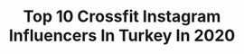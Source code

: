 ---
title: Top 10 Crossfit Instagram Influencers In Turkey In 2020
description: >-
  Find top crossfit Instagram influencers in Turkey in 2020. Most popular hashtags: #fitness #crossfit #fitnessmodel #workout.
platform: Instagram
profiles:
  - username: "kiarash_fathii"
    fullname: >-
      Kiarash Modarres Fathi
    location: "Turkey"
    followers: 182284
    engagement: 393
    commentsToLikes: 0.091697
    avatar: "https://scontent-ams4-1.cdninstagram.com/v/t51.2885-19/s320x320/91273384_1356703851203222_2620555277539213312_n.jpg?_nc_ht=scontent-ams4-1.cdninstagram.com&_nc_ohc=sGUg8cdBFlEAX-4GiZ8&oh=2ca6be3caad00808e43d3c82815722e1&oe=5EB92313"
    verified: false
    hashtags: "#latworkout, #fitnessmodel, #supplements, #pullups"
  - username: "neyranguneli"
    fullname: >-
      Neyran Güneli
    location: "Turkey"
    followers: 6110
    engagement: 747
    commentsToLikes: 0.068978
    avatar: "https://scontent-lhr8-1.cdninstagram.com/v/t51.2885-19/s320x320/70590558_959714661028641_3107668508083748864_n.jpg?_nc_ht=scontent-lhr8-1.cdninstagram.com&_nc_ohc=BXiC8_M2lPAAX92UVk2&oh=3e3ad19c636c23c35417d4b8b5bdb3a2&oe=5EBAA5C2"
    verified: false
    hashtags: "#stayhome, #crossfitturkey, #fitness, #peanutbutterloversday"
  - username: "iamhamed.gh"
    fullname: >-
      𝙎𝙪𝙘𝙘𝙚𝙨𝙨? 𝙇𝙤𝙖𝙙𝙞𝙣𝙜...
    location: "Turkey"
    followers: 17059
    engagement: 2052
    commentsToLikes: 0.129836
    avatar: "https://scontent-amt2-1.cdninstagram.com/v/t51.2885-19/s320x320/91226877_682382679203163_7229075870709710848_n.jpg?_nc_ht=scontent-amt2-1.cdninstagram.com&_nc_ohc=_DOCenp-nW8AX83jpV-&oh=870d522acae875d76b19057b279f7570&oe=5EB905D8"
    verified: false
    hashtags: "#boutiqueagency, #streetstyle, #whatiwore, #travel"
  - username: "agirsaglam_fitness"
    fullname: >-
      AĞIRSAĞLAM
    location: "Turkey"
    followers: 97425
    engagement: 787
    commentsToLikes: 0.054762
    avatar: "https://scontent-lhr8-1.cdninstagram.com/v/t51.2885-19/s320x320/13734418_820015348098842_1377531787_a.jpg?_nc_ht=scontent-lhr8-1.cdninstagram.com&_nc_ohc=-b8wKnVM0zAAX9BKtyp&oh=16eb496a6df8526137fd216819b17123&oe=5EBAB233"
    verified: false
    hashtags: "#sporcu, #rateofforcedevelopment, #ko, #musclememory"
  - username: "theprincemisugi"
    fullname: >-
      Serkan Akgün
    location: "Turkey"
    followers: 59862
    engagement: 219
    commentsToLikes: 0.064510
    avatar: "https://scontent-lhr8-1.cdninstagram.com/v/t51.2885-19/s320x320/57506420_457413578332812_7586730257147756544_n.jpg?_nc_ht=scontent-lhr8-1.cdninstagram.com&_nc_ohc=YSNqGyE06w8AX_7JhZB&oh=59d094f26abb022ffaedbfbe8b04b4ea&oe=5EBA8D69"
    verified: false
    hashtags: "#ilikeit, #proteinbar, #noshortcuts, #night"
  - username: "mmehmmety"
    fullname: >-
      Mehmet YÜKSEL | ONLINE COACH
    location: "Turkey"
    followers: 14088
    engagement: 1066
    commentsToLikes: 0.008652
    avatar: "https://scontent-lhr8-1.cdninstagram.com/v/t51.2885-19/s320x320/79377618_456322001910391_9034306829160546304_n.jpg?_nc_ht=scontent-lhr8-1.cdninstagram.com&_nc_ohc=ZY04aRVzOoYAX-Rgvpt&oh=074189a00915604ed6a9fb4fcd398f20&oe=5EBA48FA"
    verified: false
    hashtags: "#humatrope, #commentsforcomments, #comment, #bulk"
  - username: "mobin_.mohamad"
    fullname: >-
      🔱Radmehr Brothers
    location: "Turkey"
    followers: 17098
    engagement: 1142
    commentsToLikes: 0.075850
    avatar: "https://scontent-lhr8-1.cdninstagram.com/v/t51.2885-19/s320x320/66021673_563611444043645_780274001518788608_n.jpg?_nc_ht=scontent-lhr8-1.cdninstagram.com&_nc_ohc=mSyKb7NmIG8AX_5icfp&oh=58b91eb2e10dc6303d2ea60c5ab2d5ea&oe=5EBBD4C7"
    verified: false
    hashtags: "#mma, #traxtor, #bodybuildingnation, #muaythaidance"
  - username: "zzehraozbey"
    fullname: >-
      Zehra ÖZBEY
    location: "Turkey"
    followers: 5693
    engagement: 2026
    commentsToLikes: 0.010232
    avatar: "https://scontent-sjc3-1.cdninstagram.com/v/t51.2885-19/s320x320/74917295_1001547513528582_969496671304024064_n.jpg?_nc_ht=scontent-sjc3-1.cdninstagram.com&_nc_ohc=xuBX6lkOX74AX_719-j&oh=d3a3dc885ddb6327c5db657ceed1ecf3&oe=5EA55E65"
    verified: false
    hashtags: "#gimnasio, #likeforlikes, #photooftheday, #lovely"
  - username: "laziclaza"
    fullname: >-
      Lazic Dusan LAZA ,
    location: "Turkey"
    followers: 117600
    engagement: 221
    commentsToLikes: 0.137952
    avatar: "https://scontent-ams4-1.cdninstagram.com/v/t51.2885-19/s320x320/18950045_280856615711135_8565567309794508800_a.jpg?_nc_ht=scontent-ams4-1.cdninstagram.com&_nc_ohc=T4T7VnH9d-sAX_0U5Ex&oh=3846499006e6266fafb832070c0a91cf&oe=5EB737DF"
    verified: false
    hashtags: "#colours, #nutritionist, #orange, #vegetables"
  - username: "abaciogluburak"
    fullname: >-
      Burak Abacıoğlu
    location: "Turkey"
    followers: 10457
    engagement: 587
    commentsToLikes: 0.015476
    avatar: "https://scontent-lhr8-1.cdninstagram.com/v/t51.2885-19/s320x320/90181087_245379196590947_1683445030468976640_n.jpg?_nc_ht=scontent-lhr8-1.cdninstagram.com&_nc_ohc=nS7x43mkRBUAX--VZZ5&oh=b5a3fa5e30133a5b39d0984841e941a9&oe=5EB8BA40"
    verified: false
    hashtags: "#runnershigh, #berlinmarathon, #playfortheworld, #playinside"
---